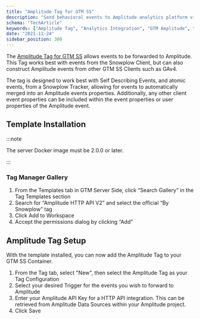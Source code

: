 ```yaml
---
title: "Amplitude Tag for GTM SS"
description: "Send behavioral events to Amplitude analytics platform via Google Tag Manager Server-Side forwarding."
schema: "TechArticle"
keywords: ["Amplitude Tag", "Analytics Integration", "GTM Amplitude", "Product Analytics", "Event Tracking", "Analytics Tag"]
date: "2021-11-24"
sidebar_position: 300
---
```


The [Amplitude Tag for GTM SS](https://tagmanager.google.com/gallery/#/owners/snowplow/templates/snowplow-gtm-server-side-amplitude-tag) allows events to be forwarded to Amplitude. This Tag works best with events from the Snowplow Client, but can also construct Amplitude events from other GTM SS Clients such as GAv4.

The tag is designed to work best with Self Describing Events, and atomic events, from a Snowplow Tracker, allowing for events to automatically merged into an Amplitude events properties. Additionally, any other client event properties can be included within the event properties or user properties of the Amplitude event.

## Template Installation

:::note

The server Docker image must be 2.0.0 or later.

:::

### Tag Manager Gallery

1. From the Templates tab in GTM Server Side, click “Search Gallery” in the Tag Templates section
2. Search for “Amplitude HTTP API V2” and select the official “By Snowplow” tag
3. Click Add to Workspace
4. Accept the permissions dialog by clicking “Add”

## Amplitude Tag Setup

With the template installed, you can now add the Amplitude Tag to your GTM SS Container.

1. From the Tag tab, select "New", then select the Amplitude Tag as your Tag Configuration
2. Select your desired Trigger for the events you wish to forward to Amplitude
3. Enter your Amplitude API Key for a HTTP API integration. This can be retrieved from Amplitude Data Sources within your Amplitude project.
4. Click Save
